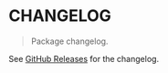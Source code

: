 # CHANGELOG

> Package changelog.

See [GitHub Releases](https://github.com/stdlib-js/stats-base-dists-arcsine-variance/releases) for the changelog.